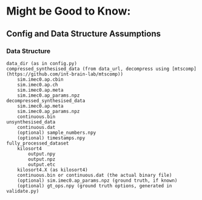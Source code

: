 # Might be Good to Know:

## Config and Data Structure Assumptions

### Data Structure

    data_dir (as in config.py)
    compressed_synthesised_data (from data_url, decompress using [mtscomp](https://github.com/int-brain-lab/mtscomp))
        sim.imec0.ap.cbin
        sim.imec0.ap.ch
        sim.imec0.ap.meta
        sim.imec0.ap_params.npz
    decompressed_synthesised_data
        sim.imec0.ap.meta
        sim.imec0.ap_params.npz
        continuous.bin
    unsynthesised_data
        continuous.dat
        (optional) sample_numbers.npy
        (optional) timestamps.npy
    fully_processed_dataset
        kilosort4
            output.npy
            output.npz
            output.etc
        kilosort4.X (as kilosort4)
        continuous.bin or continuous.dat (the actual binary file)
        (optional) sim.imec0.ap_params.npz (ground truth, if known)
        (optional) gt_ops.npy (ground truth options, generated in validate.py)
            
        

